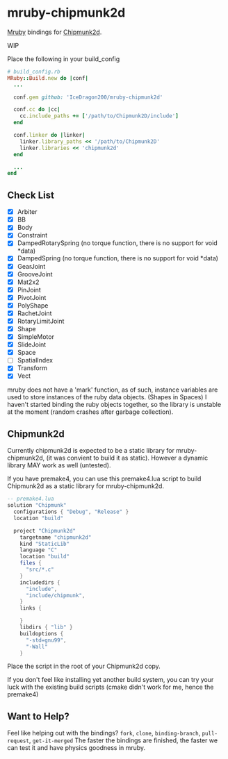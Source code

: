 # mruby-chipmunk2d
[Mruby](https://github.com/mruby/mruby) bindings for [Chipmunk2d](https://github.com/slembcke/Chipmunk2D).

WIP

Place the following in your build_config
```ruby
# build_config.rb
MRuby::Build.new do |conf|
  ...

  conf.gem github: 'IceDragon200/mruby-chipmunk2d'

  conf.cc do |cc|
    cc.include_paths += ['/path/to/Chipmunk2D/include']
  end

  conf.linker do |linker|
    linker.library_paths << '/path/to/Chipmunk2D'
    linker.libraries << 'chipmunk2d'
  end

  ...
end
```

## Check List
* [x] Arbiter
* [x] BB
* [x] Body
* [x] Constraint
* [x] DampedRotarySpring  (no torque function, there is no support for void *data)
* [x] DampedSpring        (no torque function, there is no support for void *data)
* [x] GearJoint
* [x] GrooveJoint
* [x] Mat2x2
* [x] PinJoint
* [x] PivotJoint
* [x] PolyShape
* [x] RachetJoint
* [x] RotaryLimitJoint
* [x] Shape
* [x] SimpleMotor
* [x] SlideJoint
* [x] Space
* [ ] SpatialIndex
* [x] Transform
* [x] Vect

mruby does not have a 'mark' function, as of such, instance variables are used
to store instances of the ruby data objects. (Shapes in Spaces)
I haven't started binding the ruby objects together, so the library is unstable
at the moment (random crashes after garbage collection).

## Chipmunk2d
Currently chipmunk2d is expected to be a static library for mruby-chipmunk2d,
(it was convient to build it as static).
However a dynamic library MAY work as well (untested).

If you have premake4, you can use this premake4.lua script to build Chipmunk2d
as a static library for mruby-chipmunk2d.
```lua
-- premake4.lua
solution "Chipmunk"
  configurations { "Debug", "Release" }
  location "build"

  project "Chipmunk2d"
    targetname "chipmunk2d"
    kind "StaticLib"
    language "C"
    location "build"
    files {
      "src/*.c"
    }
    includedirs {
      "include",
      "include/chipmunk",
    }
    links {

    }
    libdirs { "lib" }
    buildoptions {
      "-std=gnu99",
      "-Wall"
    }
```
Place the script in the root of your Chipmunk2d copy.

If you don't feel like installing yet another build system, you can try
your luck with the existing build scripts
(cmake didn't work for me, hence the premake4)

## Want to Help?
Feel like helping out with the bindings?
`fork`, `clone`, `binding-branch`, `pull-request`, `get-it-merged`
The faster the bindings are finished, the faster we can test it and have physics
goodness in mruby.

